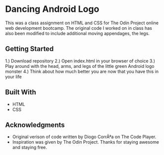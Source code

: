 # Dancing Android Logo

This was a class assignment on HTML and CSS for The Odin Project online web development bootcamp. The original code I worked on in class has also been modified to include additional moving appendages, the legs.

## Getting Started

1.) Download repository
2.) Open index.html in your browser of choice
3.) Play around with the head, arms, and legs of the little green Android logo monster
4.) Think about how much better you are now that you have this in your life

## Built With

* HTML
* CSS

## Acknowledgments

* Original verison of code written by Diogo CorrÃªa on The Code Player.
* Inspiration was given by The Odin Project. Thanks for staying awesome and staying free.

